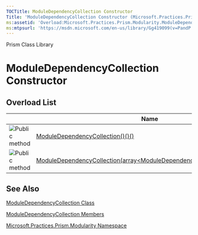 ```yaml
---
TOCTitle: ModuleDependencyCollection Constructor
Title: 'ModuleDependencyCollection Constructor (Microsoft.Practices.Prism.Modularity)'
ms:assetid: 'Overload:Microsoft.Practices.Prism.Modularity.ModuleDependencyCollection.\#ctor'
ms:mtpsurl: 'https://msdn.microsoft.com/en-us/library/Gg419099(v=PandP.50)'
---
```


Prism Class Library

ModuleDependencyCollection Constructor
======================================

Overload List
-------------

<span id="overloadMembersTableToggle"></span>
<table>
<colgroup>
<col width="33%" />
<col width="33%" />
<col width="33%" />
</colgroup>
<thead>
<tr class="header">
<th> </th>
<th>Name</th>
<th>Description</th>
</tr>
</thead>
<tbody>
<tr class="odd">
<td><img src="https://msdn.microsoft.com/en-us/Gg419099.pubmethod(en-us,PandP.50).gif" title="Public method" /></td>
<td><a href="https://msdn.microsoft.com/m:microsoft.practices.prism.modularity.moduledependencycollection.">ModuleDependencyCollection()()()</a></td>
<td><div class="summary">
Initializes a new instance of <a href="https://msdn.microsoft.com/t:microsoft.practices.prism.modularity.moduledependencycollection">ModuleDependencyCollection</a>.
</div></td>
</tr>
<tr class="even">
<td><img src="https://msdn.microsoft.com/en-us/Gg419099.pubmethod(en-us,PandP.50).gif" title="Public method" /></td>
<td><a href="https://msdn.microsoft.com/m:microsoft.practices.prism.modularity.moduledependencycollection.">ModuleDependencyCollection(array&lt;ModuleDependencyConfigurationElement&gt;)</a></td>
<td><div class="summary">
Initializes a new instance of <a href="https://msdn.microsoft.com/t:microsoft.practices.prism.modularity.moduledependencycollection">ModuleDependencyCollection</a>.
</div></td>
</tr>
</tbody>
</table>

See Also
--------

<span id="seeAlsoToggle"></span>
[ModuleDependencyCollection Class](https://msdn.microsoft.com/t:microsoft.practices.prism.modularity.moduledependencycollection)

[ModuleDependencyCollection Members](https://msdn.microsoft.com/allmembers.t:microsoft.practices.prism.modularity.moduledependencycollection)

[Microsoft.Practices.Prism.Modularity Namespace](https://msdn.microsoft.com/n:microsoft.practices.prism.modularity)
